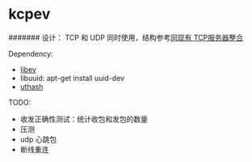 # kcpev

#######
设计：
TCP 和 UDP 同时使用，结构参考[同现有 TCP服务器整合](https://github.com/skywind3000/kcp/wiki/Cooperate-With-Tcp-Server)

Dependency:
* [libev](http://software.schmorp.de/pkg/libev.html)
* libuuid: apt-get install uuid-dev 
* [uthash](https://github.com/troydhanson/uthash)

TODO:
* 收发正确性测试：统计收包和发包的数量
* 压测
* udp 心跳包
* 断线重连
